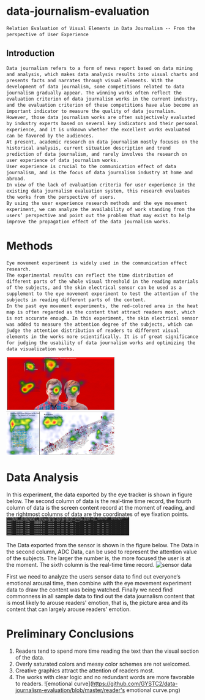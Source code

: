 # data-journalism-evaluation
	Relation Evaluation of Visual Elements in Data Journalism -- From the perspective of User Experience
## Introduction
	Data journalism refers to a form of news report based on data mining and analysis, which makes data analysis results into visual charts and presents facts and narrates through visual elements. With the development of data journalism, some competitions related to data journalism gradually appear. The winning works often reflect the evaluation criterion of data journalism works in the current industry, and the evaluation criterion of these competitions have also become an important indicator to measure the quality of data journalism. However, those data journalism works are often subjectively evaluated by industry experts based on several key indicators and their personal experience, and it is unknown whether the excellent works evaluated can be favored by the audiences.
	At present, academic research on data journalism mostly focuses on the historical analysis, current situation description and trend prediction of data journalism, and rarely involves the research on user experience of data journalism works. 
	User experience is crucial to the communication effect of data journalism, and is the focus of data journalism industry at home and abroad. 
	In view of the lack of evaluation criteria for user experience in the existing data journalism evaluation system, this research evaluates the works from the perspective of users. 
	By using the user experience research methods and the eye movement experiment, we can analyze the availability of work standing from the users’ perspective and point out the problem that may exist to help improve the propagation effect of the data journalism works.

# Methods
	Eye movement experiment is widely used in the communication effect research. 
	The experimental results can reflect the time distribution of different parts of the whole visual threshold in the reading materials of the subjects, and the skin electrical sensor can be used as a supplement to the eye movement experiment to test the attention of the subjects in reading different parts of the content.
	In the past eye movement experiments, the red-colored area in the heat map is often regarded as the content that attract readers most, which is not accurate enough. In this experiment, the skin electrical sensor was added to measure the attention degree of the subjects, which can judge the attention distribution of readers to different visual elements in the works more scientifically. It is of great significance for judging the usability of data journalism works and optimizing the data visualization works.
![Heatmap](https://github.com/GYSTC2/data-journalism-evaluation/blob/master/pictures/heatmap.png)

# Data Analysis
  In this experiment, the data exported by the eye tracker is shown in figure below. The second column of data is the real-time time record, the fourth column of data is the screen content record at the moment of reading, and the rightmost columns of data are the coordinates of eye fixation points.
![eyetrack data](https://github.com/GYSTC2/data-journalism-evaluation/blob/master/pictures/eye%20track.png)

The Data exported from the sensor is shown in the figure below. The Data in the second column, ADC Data, can be used to represent the attention value of the subjects. The larger the number is, the more focused the user is at the moment. The sixth column is the real-time time record.
![sensor data](https://github.com/GYSTC2/data-journalism-evaluation/blob/master/sensor.png)

First we need to analyze the users sensor data to find out everyone‘s emotional arousal time, then combine with the eye movement experiment data to draw the content was being watched. Finally we need find commonness in all sample data to find out the data journalism content that is most likely to arouse readers' emotion, that is, the picture area and its content that can largely arouse readers' emotion.

# Preliminary Conclusions
1. Readers tend to spend more time reading the text than the visual section of the data.
2. Overly saturated colors and messy color schemes are not welcomed.
3. Creative graphics attract the attention of readers most.
4. The works with clear logic and no redundant words are more favorable to readers.
![emotional curve](https://github.com/GYSTC2/data-journalism-evaluation/blob/master/reader's emotional curve.png)





